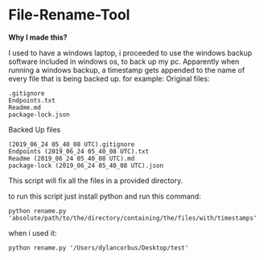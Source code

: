 # File-Rename-Tool

**Why I made this?**

I used to have a windows laptop, i proceeded to use the windows backup software included in windows os, to back up my pc.
Apparently when running a windows backup, a timestamp gets appended to the name of every file that is being backed up. for example:
Original files:
```
.gitignore
Endpoints.txt
Readme.md
package-lock.json
```
Backed Up files
```
(2019_06_24 05_40_08 UTC).gitignore
Endpoints (2019_06_24 05_40_08 UTC).txt
Readme (2019_06_24 05_40_08 UTC).md
package-lock (2019_06_24 05_40_08 UTC).json
```

This script will fix all the files in a provided directory.

to run this script just install python and run this command:

```
python rename.py 'absolute/path/to/the/directory/containing/the/files/with/timestamps'
```

when i used it:
```
python rename.py '/Users/dylancorbus/Desktop/test'
```
